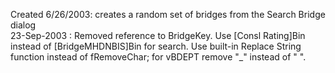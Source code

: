 Created 6/26/2003:  creates a random set of bridges from the Search Bridge dialog  23-Sep-2003 : Removed reference to BridgeKey. Use [Consl Rating]Bin instead of [BridgeMHDNBIS]Bin for search. Use built-in Replace String function instead of fRemoveChar; for vBDEPT remove "_" instead of " ".